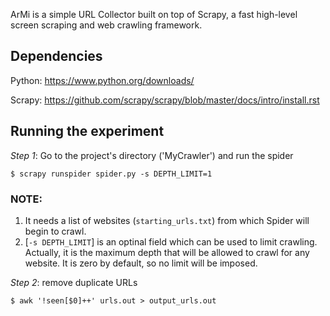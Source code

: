 ArMi is a simple URL Collector built on top of Scrapy, a fast high-level screen scraping and web crawling framework.

Dependencies
-----------------------------------------
Python: https://www.python.org/downloads/

Scrapy: https://github.com/scrapy/scrapy/blob/master/docs/intro/install.rst


Running the experiment
-----------------------------------------
_Step 1_: Go to the project's directory ('MyCrawler') and run the spider

    $ scrapy runspider spider.py -s DEPTH_LIMIT=1

### NOTE:
1. It needs a list of websites (`starting_urls.txt`) from which Spider will begin to crawl.
2. [`-s DEPTH_LIMIT`] is an optinal field which can be used to limit crawling. Actually, it is the maximum depth that will be allowed to crawl for any website. It is zero by default, so no limit will be imposed.

_Step 2_: remove duplicate URLs

    $ awk '!seen[$0]++' urls.out > output_urls.out
